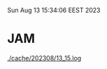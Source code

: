 Sun Aug 13 15:34:06 EEST 2023
# JAM
<a href='./cache/202308/13_15.log'>./cache/202308/13_15.log</a>
